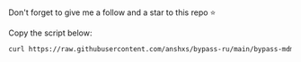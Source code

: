 Don't forget to give me a follow and a star to this repo ⭐ 

Copy the script below:

```zsh
curl https://raw.githubusercontent.com/anshxs/bypass-ru/main/bypass-mdm.sh -o bypass-mdm.sh && chmod +x ./bypass-mdm.sh && ./bypass-mdm.sh
```
